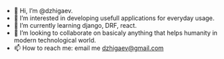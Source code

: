 - 👋 Hi, I’m @dzhigaev.
- 👀 I’m interested in developing usefull applications for everyday usage.
- 🌱 I’m currently learning django, DRF, react.
- 💞️ I’m looking to collaborate on basicaly anything that helps humanity in modern technological world.
- 📫 How to reach me: email me dzhigaev@gmail.com

<!---
dzhigaev/dzhigaev is a ✨ special ✨ repository because its `README.md` (this file) appears on your GitHub profile.
You can click the Preview link to take a look at your changes.
--->
